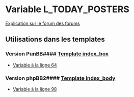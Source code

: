 # Variable L_TODAY_POSTERS
[Explication sur le forum des forums](http://forum.forumactif.com/t294113-listing-des-variables#L_TODAY_POSTERS)
## Utilisations dans les templates
### Version PunBB#### [Template index_box](punbb/index_box.md)
* [Variable à la ligne 64](../punbb/index_box.tpl#L64)
### Version phpBB2#### [Template index_body](subsilver/index_body.md)
* [Variable à la ligne 98](../subsilver/index_body.tpl#L98)